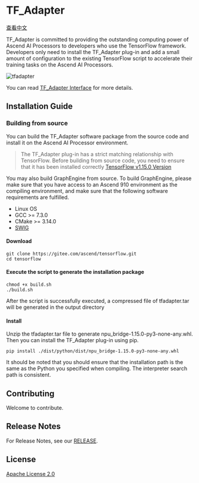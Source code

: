 # TF_Adapter

[查看中文](README.md)

TF_Adapter is committed to providing the outstanding computing power of Ascend AI Processors to developers who use the TensorFlow framework.
Developers only need to install the TF_Adapter plug-in and add a small amount of configuration to the existing TensorFlow script to accelerate their training tasks on the Ascend AI Processors.

![tfadapter](https://images.gitee.com/uploads/images/2020/1027/094640_8f305b88_8175427.jpeg "framework.jpg")

You can read [TF_Adapter Interface](https://support.huaweicloud.com/intl/en-us/ug-tf-training-tensorflow/atlasadapi_13_0004.html) for more details.
## Installation Guide
### Building from source

You can build the TF_Adapter software package from the source code and install it on the Ascend AI Processor environment.
> The TF_Adapter plug-in has a strict matching relationship with TensorFlow. Before building from source code, you need to ensure that it has been installed correctly [TensorFlow v1.15.0
>Version](https://www.tensorflow.org/install/pip)

You may also build GraphEngine from source. To build GraphEngine, please make sure that you have access to an Ascend 910 environment as the compiling environment, and make sure that the following software requirements are fulfilled.
- Linux OS
- GCC >= 7.3.0
- CMake >= 3.14.0
- [SWIG](http://www.swig.org/download.html)

#### Download
```
git clone https://gitee.com/ascend/tensorflow.git
cd tensorflow
```

#### Execute the script to generate the installation package
```
chmod +x build.sh
./build.sh
```


After the script is successfully executed, a compressed file of tfadapter.tar will be generated in the output directory

#### Install
Unzip the tfadapter.tar file to generate npu_bridge-1.15.0-py3-none-any.whl.
Then you can install the TF_Adapter plug-in using pip.
```
pip install ./dist/python/dist/npu_bridge-1.15.0-py3-none-any.whl
```

It should be noted that you should ensure that the installation path is the same as the Python you specified when compiling.
The interpreter search path is consistent.

## Contributing

Welcome to contribute.

## Release Notes

For Release Notes, see our [RELEASE](RELEASE.md).

## License

[Apache License 2.0](LICENSE)
